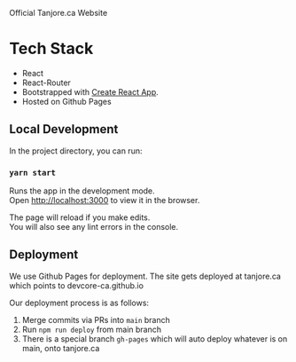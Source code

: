 Official Tanjore.ca Website

# Tech Stack
- React
- React-Router
- Bootstrapped with [Create React App](https://github.com/facebook/create-react-app).
- Hosted on Github Pages

## Local Development

In the project directory, you can run:

### `yarn start`

Runs the app in the development mode.\
Open [http://localhost:3000](http://localhost:3000) to view it in the browser.

The page will reload if you make edits.\
You will also see any lint errors in the console.

## Deployment

We use Github Pages for deployment. The site gets deployed at tanjore.ca which points to devcore-ca.github.io

Our deployment process is as follows:

1. Merge commits via PRs into `main` branch 
2. Run `npm run deploy` from main branch
3. There is a special branch `gh-pages` which will auto deploy whatever is on main, onto tanjore.ca 

